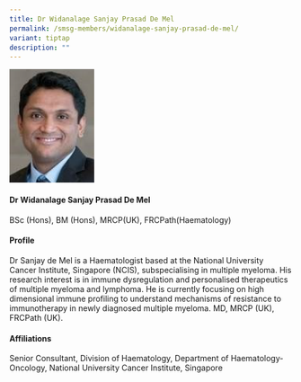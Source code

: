 ```yaml
---
title: Dr Widanalage Sanjay Prasad De Mel
permalink: /smsg-members/widanalage-sanjay-prasad-de-mel/
variant: tiptap
description: ""
---
```

<p></p><div class="isomer-image-wrapper"><img style="width: 30%;" height="auto" width="100%" alt="" src="/images/Myeloma Tumour Group/Member Photos/MTG___Dr_Widanalage_Sanjay_Prasad_De_Mel.png"></div><h4><strong>Dr Widanalage Sanjay Prasad De Mel</strong></h4><p>BSc (Hons), BM (Hons), MRCP(UK), FRCPath(Haematology)</p><h4><strong>Profile</strong></h4><p>Dr Sanjay de Mel is a Haematologist based at the National University Cancer Institute, Singapore (NCIS), subspecialising in multiple myeloma. His research interest is in immune dysregulation and personalised therapeutics of multiple myeloma and lymphoma. He is currently focusing on high dimensional immune profiling to understand mechanisms of resistance to immunotherapy in newly diagnosed multiple myeloma. MD, MRCP (UK), FRCPath (UK).</p><h4><strong>Affiliations</strong></h4><p>Senior Consultant, Division of Haematology, Department of Haematology-Oncology, National University Cancer Institute, Singapore</p><p></p>